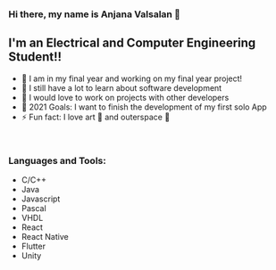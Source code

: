 ### Hi there, my name is Anjana Valsalan 👋

## I'm an Electrical and Computer Engineering Student!!
- 🔭 I am in my final year and working on my final year project!
- 🌱 I still have a lot to learn about software development
- 👯 I would love to work on projects with other developers
- 🥅 2021 Goals: I want to finish the development of my first solo App
- ⚡ Fun fact: I love art 🎨 and outerspace 🚀

<br />

### Languages and Tools:

- C/C++
- Java 
- Javascript
- Pascal 
- VHDL
- React
- React Native
- Flutter
- Unity

<br />
<br />